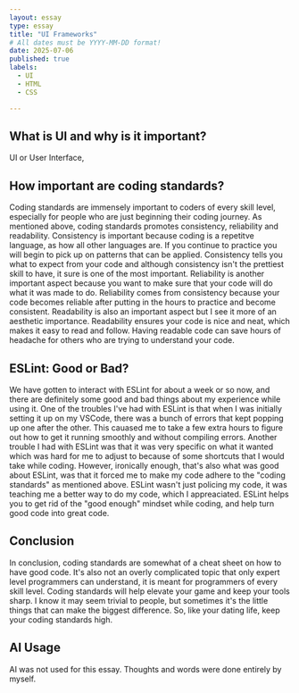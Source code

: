 ```yaml
---
layout: essay
type: essay
title: "UI Frameworks"
# All dates must be YYYY-MM-DD format!
date: 2025-07-06
published: true
labels:
  - UI
  - HTML
  - CSS

---
```


## What is UI and why is it important?

UI or User Interface,

## How important are coding standards?

Coding standards are immensely important to coders of every skill level, especially for people who are just beginning their coding journey. As mentioned above, coding standards promotes consistency, reliability and readability. Consistency is important because coding is a repetitve language, as how all other languages are. If you continue to practice you will begin to pick up on patterns that can be applied. Consistency tells you what to expect from your code and although consistency isn't the prettiest skill to have, it sure is one of the most important. Reliability is another important aspect because you want to make sure that your code will do what it was made to do. Reliability comes from consistency because your code becomes reliable after putting in the hours to practice and become consistent. Readability is also an important aspect but I see it more of an aesthetic importance. Readability ensures your code is nice and neat, which makes it easy to read and follow. Having readable code can save hours of headache for others who are trying to understand your code.

## ESLint: Good or Bad?

We have gotten to interact with ESLint for about a week or so now, and there are definitely some good and bad things about my experience while using it. One of the troubles I've had with ESLint is that when I was initially setting it up on my VSCode, there was a bunch of errors that kept popping up one after the other. This cauased me to take a few extra hours to figure out how to get it running smoothly and without compiling errors. Another trouble I had with ESLint was that it was very specific on what it wanted which was hard for me to adjust to because of some shortcuts that I would take while coding. However, ironically enough, that's also what was good about ESLint, was that it forced me to make my code adhere to the "coding standards" as mentioned above. ESLint wasn't just policing my code, it was teaching me a better way to do my code, which I appreaciated. ESLint helps you to get rid of the "good enough" mindset while coding, and help turn good code into great code.


## Conclusion

In conclusion, coding standards are somewhat of a cheat sheet on how to have good code. It's also not an overly complicated topic that only expert level programmers can understand, it is meant for programmers of every skill level. Coding standards will help elevate your game and keep your tools sharp. I know it may seem trivial to people, but sometimes it's the little things that can make the biggest difference. So, like your dating life, keep your coding standards high.

## AI Usage

AI was not used for this essay. Thoughts and words were done entirely by myself.
